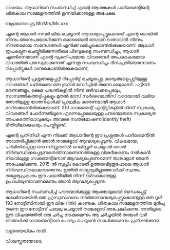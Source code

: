 വിഷയം: ആധാറിനെ സംബന്ധിച്ച് എന്റെ ആശങ്കകൾ പാർലമെന്റിന്റെ ശീതകാല സമ്മേളനത്തിൽ ഉന്നയിക്കാനുള്ള അപേക്ഷ.

ബഹുമാനപ്പെട്ട Mr/Mrs/Ms xxx

എന്റെ ആധാർ നമ്പർ ലിങ്കു ചെയ്യാൻ ആവശ്യപ്പെട്ടുകൊണ്ട് എന്റെ ബാങ്കിൽ നിന്നും ഞാനുപയോഗിക്കുന്ന മൊബൈൽ സേവന ദാതാവിൽ നിന്നും നിരന്തരമായ സന്ദേശങ്ങൾ എനിക്ക് ലഭിച്ചുകൊണ്ടിരിക്കുകയാണ്. ആധാർ രൂപകല്പന ചെയ്തിരിക്കുന്നതിലെ പിഴവുകളെ സംബന്ധിച്ചും, ആധാർ എങ്ങിനെയാണ് എന്റെ വ്യക്തിപരമായ വിവരങ്ങൾ അപകടകരമായ വിധത്തിൽ പരസ്യമാക്കുന്നത് എന്നതു സംബന്ധിച്ചും ദിനംപ്രതിയെന്നോണം
റിപ്പോർട്ടുകൾ വന്നുകൊണ്ടിരിക്കുകയാണ്,

ആധാറിന്റെ പ്രശ്നങ്ങളെപ്പറ്റി റിപ്പോർട്ട് ചെയ്യപ്പെട്ട കാര്യങ്ങളെപ്പറ്റിയുള്ള വിവരങ്ങൾ ലളിതമായ ഒരു ഗൂഗിൾ സേർച്ചിൽ തന്നെ ലഭ്യമാണ്. പട്ടിണി മരണങ്ങളും, ക്ഷേമ പദ്ധതികളിൽ നിന്ന് ഒഴിവാക്കപ്പെടലും, സാമ്പത്തികത്തട്ടിപ്പുകളും മുതൽ മാസ് സർവൈലൻസ് വരെയായി വലിയ തോതിലുള്ള യാതനകൾക്ക് പ്രാഥമിക കാരണമായി ആധാർ മാറിക്കൊണ്ടിരിക്കുകയാണ്. 210 ഗവണ്മെന്റ് എന്റിറ്റികളിൽ നിന്ന് സ്വകാര്യ വിവരങ്ങൾ ചോർന്നതിലൂടെ എന്നെപ്പോലെയുള്ള പൗരന്മാരുടെ സ്വകാര്യത അപകടത്തിലാവുകയും അവരെ സ്വത്വമോഷണ(identity theft) ഭീതിയിലാക്കുകയും ചെയ്തിട്ടുണ്ട്.

എന്റെ പ്രതിനിധി എന്ന നിലക്ക് ആധാറിന്റെ ഈ പ്രശ്നങ്ങൾ പാർലമെന്റിൽ അവതരിപ്പിക്കാൻ ഞാൻ താങ്കളോട് ആവശ്യപ്പെടുന്നു. വികലമായ, പരിമിതികളുള്ള ഒരു സിസ്റ്റത്തിൽ റെജിസ്റ്റർ ചെയ്യാൻ ഞാൻ നിർബന്ധിക്കപ്പെടുന്നതെന്തിനാണെന്നതിനുള്ള വിശദീകരണം നൽകാൻ നിലവിലുള്ള ഗവണ്മെന്റിനോട് ആവശ്യപ്പെടണമെന്ന് താങ്കളോട് ഞാൻ അപേക്ഷിക്കുന്നു. 2015-ൽ സുപ്രീം കോടതി ഉത്തരവിട്ടതുപോലെ ആധാർ നിർബന്ധിതമാക്കരുതെന്നും ഇതിൽ താല്പര്യമില്ലാത്തവർക്ക് സ്വന്തം താല്പര്യപ്രകാരം ഈ പദ്ധതിയിൽ നിന്ന് ഒഴിവാകാനുള്ള ഉപാധിയുണ്ടാവണമെന്നും ഞാൻ ആവശ്യപ്പെടുന്നു.

ആധാറിന്റെ സംബന്ധിച്ച് പൗരന്മാർക്കുള്ള ആശങ്കയുമായി ബന്ധപ്പെട്ട് ലോൿസഭയിൽ ഒരു ഹ്രസ്വസംവാദം നടത്താനാവശ്യപ്പെട്ടുകൊണ്ടുള്ള ഒരു റൂൾ 193 നോട്ടീസിനായി ഈ ലിങ്ക് (link) കാണുക. ശീതകാല സമ്മേളനത്തിനു മുൻപു തന്നെ ഈ നോട്ടീസ് ഫയലു ചെയ്യാൻ താങ്കളോട് അപേക്ഷിക്കുന്നു. അതിലൂടെ ഈ വിഷയത്തിൽ ഒരു ചർച്ച നടക്കുമെന്നും ആ ചർച്ചയിൽ താങ്കൾ‌ വഴി ഞങ്ങൾക്ക് ഗവണ്മെന്റിനെ ചോദ്യം ചെയ്യാൻ സാധിക്കുമെന്നും പ്രതീക്ഷിക്കുന്നു.

വളരെയധികം നന്ദി.

വിശ്വസ്തതയോടെ,
